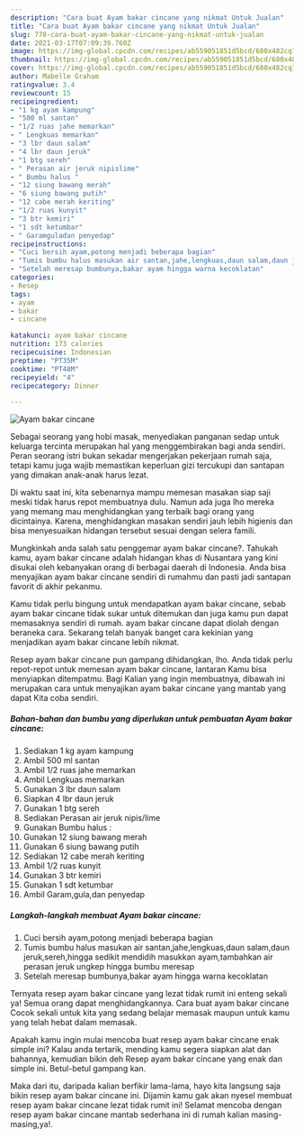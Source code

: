 ```yaml
---
description: "Cara buat Ayam bakar cincane yang nikmat Untuk Jualan"
title: "Cara buat Ayam bakar cincane yang nikmat Untuk Jualan"
slug: 770-cara-buat-ayam-bakar-cincane-yang-nikmat-untuk-jualan
date: 2021-03-17T07:09:39.760Z
image: https://img-global.cpcdn.com/recipes/ab559051851d5bcd/680x482cq70/ayam-bakar-cincane-foto-resep-utama.jpg
thumbnail: https://img-global.cpcdn.com/recipes/ab559051851d5bcd/680x482cq70/ayam-bakar-cincane-foto-resep-utama.jpg
cover: https://img-global.cpcdn.com/recipes/ab559051851d5bcd/680x482cq70/ayam-bakar-cincane-foto-resep-utama.jpg
author: Mabelle Graham
ratingvalue: 3.4
reviewcount: 15
recipeingredient:
- "1 kg ayam kampung"
- "500 ml santan"
- "1/2 ruas jahe memarkan"
- " Lengkuas memarkan"
- "3 lbr daun salam"
- "4 lbr daun jeruk"
- "1 btg sereh"
- " Perasan air jeruk nipislime"
- " Bumbu halus "
- "12 siung bawang merah"
- "6 siung bawang putih"
- "12 cabe merah keriting"
- "1/2 ruas kunyit"
- "3 btr kemiri"
- "1 sdt ketumbar"
- " Garamguladan penyedap"
recipeinstructions:
- "Cuci bersih ayam,potong menjadi beberapa bagian"
- "Tumis bumbu halus masukan air santan,jahe,lengkuas,daun salam,daun jeruk,sereh,hingga sedikit mendidih masukkan ayam,tambahkan air perasan jeruk ungkep hingga bumbu meresap"
- "Setelah meresap bumbunya,bakar ayam hingga warna kecoklatan"
categories:
- Resep
tags:
- ayam
- bakar
- cincane

katakunci: ayam bakar cincane 
nutrition: 173 calories
recipecuisine: Indonesian
preptime: "PT35M"
cooktime: "PT48M"
recipeyield: "4"
recipecategory: Dinner

---
```



![Ayam bakar cincane](https://img-global.cpcdn.com/recipes/ab559051851d5bcd/680x482cq70/ayam-bakar-cincane-foto-resep-utama.jpg)

Sebagai seorang yang hobi masak, menyediakan panganan sedap untuk keluarga tercinta merupakan hal yang menggembirakan bagi anda sendiri. Peran seorang istri bukan sekadar mengerjakan pekerjaan rumah saja, tetapi kamu juga wajib memastikan keperluan gizi tercukupi dan santapan yang dimakan anak-anak harus lezat.

Di waktu  saat ini, kita sebenarnya mampu memesan masakan siap saji meski tidak harus repot membuatnya dulu. Namun ada juga lho mereka yang memang mau menghidangkan yang terbaik bagi orang yang dicintainya. Karena, menghidangkan masakan sendiri jauh lebih higienis dan bisa menyesuaikan hidangan tersebut sesuai dengan selera famili. 



Mungkinkah anda salah satu penggemar ayam bakar cincane?. Tahukah kamu, ayam bakar cincane adalah hidangan khas di Nusantara yang kini disukai oleh kebanyakan orang di berbagai daerah di Indonesia. Anda bisa menyajikan ayam bakar cincane sendiri di rumahmu dan pasti jadi santapan favorit di akhir pekanmu.

Kamu tidak perlu bingung untuk mendapatkan ayam bakar cincane, sebab ayam bakar cincane tidak sukar untuk ditemukan dan juga kamu pun dapat memasaknya sendiri di rumah. ayam bakar cincane dapat diolah dengan beraneka cara. Sekarang telah banyak banget cara kekinian yang menjadikan ayam bakar cincane lebih nikmat.

Resep ayam bakar cincane pun gampang dihidangkan, lho. Anda tidak perlu repot-repot untuk memesan ayam bakar cincane, lantaran Kamu bisa menyiapkan ditempatmu. Bagi Kalian yang ingin membuatnya, dibawah ini merupakan cara untuk menyajikan ayam bakar cincane yang mantab yang dapat Kita coba sendiri.

<!--inarticleads1-->

##### Bahan-bahan dan bumbu yang diperlukan untuk pembuatan Ayam bakar cincane:

1. Sediakan 1 kg ayam kampung
1. Ambil 500 ml santan
1. Ambil 1/2 ruas jahe memarkan
1. Ambil  Lengkuas memarkan
1. Gunakan 3 lbr daun salam
1. Siapkan 4 lbr daun jeruk
1. Gunakan 1 btg sereh
1. Sediakan  Perasan air jeruk nipis/lime
1. Gunakan  Bumbu halus :
1. Gunakan 12 siung bawang merah
1. Gunakan 6 siung bawang putih
1. Sediakan 12 cabe merah keriting
1. Ambil 1/2 ruas kunyit
1. Gunakan 3 btr kemiri
1. Gunakan 1 sdt ketumbar
1. Ambil  Garam,gula,dan penyedap




<!--inarticleads2-->

##### Langkah-langkah membuat Ayam bakar cincane:

1. Cuci bersih ayam,potong menjadi beberapa bagian
1. Tumis bumbu halus masukan air santan,jahe,lengkuas,daun salam,daun jeruk,sereh,hingga sedikit mendidih masukkan ayam,tambahkan air perasan jeruk ungkep hingga bumbu meresap
1. Setelah meresap bumbunya,bakar ayam hingga warna kecoklatan




Ternyata resep ayam bakar cincane yang lezat tidak rumit ini enteng sekali ya! Semua orang dapat menghidangkannya. Cara buat ayam bakar cincane Cocok sekali untuk kita yang sedang belajar memasak maupun untuk kamu yang telah hebat dalam memasak.

Apakah kamu ingin mulai mencoba buat resep ayam bakar cincane enak simple ini? Kalau anda tertarik, mending kamu segera siapkan alat dan bahannya, kemudian bikin deh Resep ayam bakar cincane yang enak dan simple ini. Betul-betul gampang kan. 

Maka dari itu, daripada kalian berfikir lama-lama, hayo kita langsung saja bikin resep ayam bakar cincane ini. Dijamin kamu gak akan nyesel membuat resep ayam bakar cincane lezat tidak rumit ini! Selamat mencoba dengan resep ayam bakar cincane mantab sederhana ini di rumah kalian masing-masing,ya!.

